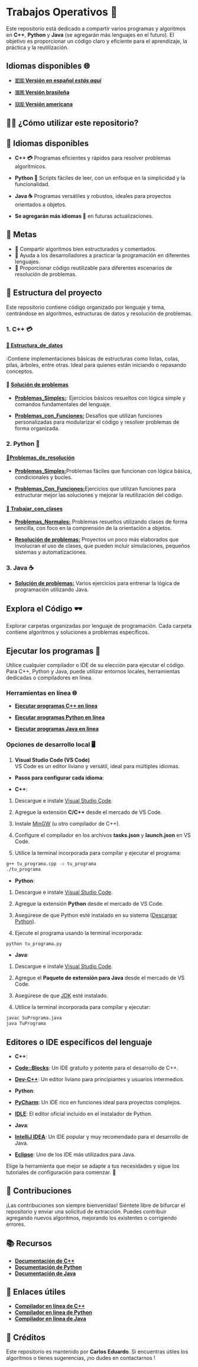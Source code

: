 # Trabajos Operativos 🚀

Este repositorio está dedicado a compartir varios programas y algoritmos en **C++**, **Python** y **Java** (se agregarán más lenguajes en el futuro). El objetivo es proporcionar un código claro y eficiente para el aprendizaje, la práctica y la reutilización.

## Idiomas disponibles 🌐

- **[🇪🇸 Versión en español *estás aquí*](https://github.com/Karlos-Eduardo-Mrqs/Operational_Works/blob/main/readmes/main_readme/README-ES.md)**

- **[🇧🇷 Versión brasileña](https://github.com/Karlos-Eduardo-Mrqs/Operational_Works/blob/main/readmes/main_readme/README-BR.md)**

- **[🇺🇸 Versión americana](https://github.com/Karlos-Eduardo-Mrqs/Operational_Works/blob/main/README.md)**

## 🧑‍💻 ¿Cómo utilizar este repositorio?

## 🚀 Idiomas disponibles

- **C++ 💳** Programas eficientes y rápidos para resolver problemas algorítmicos.  

- **Python 🐍** Scripts fáciles de leer, con un enfoque en la simplicidad y la funcionalidad.  

- **Java ☕** Programas versátiles y robustos, ideales para proyectos orientados a objetos.  

- **Se agregarán más idiomas 🚀** en futuras actualizaciones.

## 🎯 Metas

- 📱 Compartir algoritmos bien estructurados y comentados.  
- 💁 Ayuda a los desarrolladores a practicar la programación en diferentes lenguajes.  
- 🤺 Proporcionar código reutilizable para diferentes escenarios de resolución de problemas.

## 📂 Estructura del proyecto

Este repositorio contiene código organizado por lenguaje y tema, centrándose en algoritmos, estructuras de datos y resolución de problemas.

### 1. C++ 💳

#### [📁 **Estructura_de_datos**](https://github.com/Karlos-Eduardo-Mrqs/Operational_Works/tree/main/Programming%20In%20C%2B%2B/estructura_de_datos)  

:Contiene implementaciones básicas de estructuras como listas, colas, pilas, árboles, entre otras. Ideal para quienes están iniciando o repasando conceptos.

#### 📁 [**Solución de problemas**](https://github.com/Karlos-Eduardo-Mrqs/Operational_Works/tree/main/Programming%20In%20C%2B%2B/problem_solving)  

- [**Problemas_Simples:**](https://github.com/Karlos-Eduardo-Mrqs/Operational_Works/tree/main/Programming%20In%20C%2B%2B/resolucao_de_problemas/problemas_simples): Ejercicios básicos resueltos con lógica simple y comandos fundamentales del lenguaje.  

- [**Problemas_con_Funciones:**](https://github.com/Karlos-Eduardo-Mrqs/Operational_Works/tree/main/Programming%20In%20C%2B%2B/resolucao_de_problemas/problemas_com_funcoes) Desafíos que utilizan funciones personalizadas para modularizar el código y resolver problemas de forma organizada.

### 2. Python 🐍

#### [📁**Problemas_de_resolución**](https://github.com/Karlos-Eduardo-Mrqs/Operational_Works/tree/main/Programming%20In%20Python/resolution_problems)

- [**Problemas_Simples:**](https://github.com/Karlos-Eduardo-Mrqs/Operational_Works/tree/main/Programming%20In%20Python/resolution_problems/simple_problems)Problemas fáciles que funcionan con lógica básica, condicionales y bucles.  

- [**Problemas_Con_Funciones:**](https://github.com/Karlos-Eduardo-Mrqs/Operational_Works/tree/main/Programming%20In%20Python/resolution_problems/functions_problems)Ejercicios que utilizan funciones para estructurar mejor las soluciones y mejorar la reutilización del código.

#### [📁 **Trabajar_con_clases**](https://github.com/Karlos-Eduardo-Mrqs/Trabajos_Operacionales/tree/main/Programación%20en%20Python/trabaja_con_clases)

- [**Problemas_Normales:**](https://github.com/Karlos-Eduardo-Mrqs/Operational_Works/tree/main/Programming%20In%20Python/works_with_classes/normal_problems) Problemas resueltos utilizando clases de forma sencilla, con foco en la comprensión de la orientación a objetos.  

- [**Resolución de problemas:**](https://github.com/Karlos-Eduardo-Mrqs/Operational_Works/tree/main/Programming%20In%20Python/works_with_classes/Projects_Resolutions) Proyectos un poco más elaborados que involucran el uso de clases, que pueden incluir simulaciones, pequeños sistemas y automatizaciones.

### 3. Java ☕

- [**Solución de problemas:**](https://github.com/Karlos-Eduardo-Mrqs/Operational_Works/tree/main/Programming%20In%20Java) Varios ejercicios para entrenar la lógica de programación utilizando Java.

## Explora el Código 🕶️  

Explorar carpetas organizadas por lenguaje de programación. Cada carpeta contiene algoritmos y soluciones a problemas específicos.

## Ejecutar los programas 🏃  

Utilice cualquier compilador o IDE de su elección para ejecutar el código. Para C++, Python y Java, puede utilizar entornos locales, herramientas dedicadas o compiladores en línea.  

### Herramientas en línea 🌐

- **[Ejecutar programas C++ en línea](https://www.programiz.com/cpp-programming/online-compiler/)**  

- **[Ejecutar programas Python en línea](https://www.programiz.com/python-programming/online-compiler/)**  

- **[Ejecutar programas Java en línea](https://www.programiz.com/java-programming/online-compiler/)**

### Opciones de desarrollo local 🖥️

1. **Visual Studio Code (VS Code)**  
    VS Code es un editor liviano y versátil, ideal para múltiples idiomas.  

- **Pasos para configurar cada idioma**:  

- **C++**:  

1. Descargue e instale [Visual Studio Code](https://code.visualstudio.com/).  

2. Agregue la extensión **C/C++** desde el mercado de VS Code.  

3. Instale [MinGW](https://sourceforge.net/projects/mingw/) (u otro compilador de C++).  

4. Configure el compilador en los archivos **tasks.json** y **launch.json** en VS Code.  

5. Utilice la terminal incorporada para compilar y ejecutar el programa:  

```bash
g++ tu_programa.cpp -o tu_programa
./tu_programa
```

- **Python**:  

1. Descargue e instale [Visual Studio Code](https://code.visualstudio.com/).  

2. Agregue la extensión **Python** desde el mercado de VS Code.  

3. Asegúrese de que Python esté instalado en su sistema ([Descargar Python](https://www.python.org/downloads/)).  

4. Ejecute el programa usando la terminal incorporada:  

```bash
python tu_programa.py
```

- **Java**:  

1. Descargue e instale [Visual Studio Code](https://code.visualstudio.com/).  

2. Agregue el **Paquete de extensión para Java** desde el mercado de VS Code.  

3. Asegúrese de que [JDK](https://www.oracle.com/java/technologies/javase-downloads.html) esté instalado.  

4. Utilice la terminal incorporada para compilar y ejecutar:  

```bash
javac SuPrograma.java
java TuPrograma
```

## Editores o IDE específicos del lenguaje  

- **C++**:  

- **[Code::Blocks](https://www.codeblocks.org/)**: Un IDE gratuito y potente para el desarrollo de C++.  

- **[Dev-C++](https://sourceforge.net/projects/orwelldevcpp/)**: Un editor liviano para principiantes y usuarios intermedios.  

- **Python**:  

- **[PyCharm](https://www.jetbrains.com/pycharm/)**: Un IDE rico en funciones ideal para proyectos complejos.  

- **[IDLE](https://docs.python.org/3/library/idle.html)**: El editor oficial incluido en el instalador de Python.  

- **Java**:  

- **[IntelliJ IDEA](https://www.jetbrains.com/idea/)**: Un IDE popular y muy recomendado para el desarrollo de Java.  

- **[Eclipse](https://www.eclipse.org/)**: Uno de los IDE más utilizados para Java.

Elige la herramienta que mejor se adapte a tus necesidades y sigue los tutoriales de configuración para comenzar. 🚀

## 👥 Contribuciones

¡Las contribuciones son siempre bienvenidas! Siéntete libre de bifurcar el repositorio y enviar una solicitud de extracción. Puedes contribuir agregando nuevos algoritmos, mejorando los existentes o corrigiendo errores.

## 📚 Recursos

- **[Documentación de C++](https://en.cppreference.com/w/)**  
- **[Documentación de Python](https://docs.python.org/3/)**  
- **[Documentación de Java](https://docs.oracle.com/javase/)**  

## 🔗 Enlaces útiles

- **[Compilador en línea de C++](https://www.programiz.com/cpp-programming/online-compiler/)**  
- **[Compilador en línea de Python](https://www.programiz.com/python-programming/online-compiler/)**  
- **[Compilador en línea de Java](https://www.programiz.com/java-programming/online-compiler/)**  

## 🏅 Créditos

Este repositorio es mantenido por **Carlos Eduardo**. Si encuentras útiles los algoritmos o tienes sugerencias, ¡no dudes en contactarnos !
